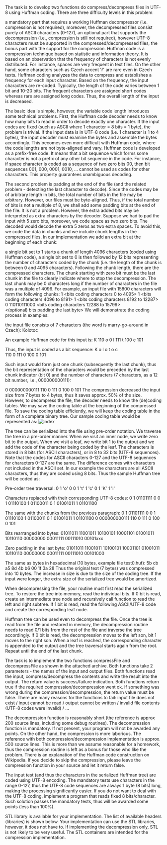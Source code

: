 The task is to develop two functions do compress/decompress files in UTF-8 using Huffman coding. There are three difficulty levels in this problem:

a mandatory part that requires a working Huffman decompressor (i.e. compression is not required), moreover, the decompressed files consist purely of ASCII characters (0-127),
an optional part that supports the decompression (i.e., compression is still not required), however UTF-8 characters must be supported in the compressed/decompressed files,
the bonus part with the support for the compression.
Huffman code is a compression technique based on statistic and information theory. It is based on an observation that the frequency of characters is not evenly distributed. For instance, spaces are very frequent in text files. On the other hand, some characters such as Czech accent 'ř' are rare even in Czech texts. Huffman coding analyzes the data to compress and establishes a frequency for each input character. Based on the frequency, the input characters are re-coded. Typically, the length of the code varies between 1 bit and 10-20 bits. The frequent characters are assigned short codes whereas rare are assigned long codes. Thus, the overall length of the input is decreased.

The basic idea is simple, however, the variable code length introduces some technical problems. First, the Huffman code decoder needs to know how many bits to read in order to decode exactly one character. If the input codes are fixed (such as ASCII where 1 character = 8 bits = 1 byte), the problem is trivial. If the input data is in UTF-8 code (i.e. 1 character is 1 to 4 bytes), the input decoder must examine the bytes and assemble the bytes accordingly. This becomes even more difficult with Huffman code, where the code lengths are not byte-aligned and vary. Huffman code is developed as a prefix-free code. It means that a bit sequence which forms some character is not a prefix of any other bit sequence in the code. For instance, if space character is coded as a sequence of two zero bits 00, then bit sequences 001, 000, 0001, 0010, ... cannot be used as codes for other characters. This property guarantees unambiguous decoding.

The second problem is padding at the end of the file (and the related problem - detecting the last character to decode). Since the codes may be of arbitrary length in bits, the total number of bits in the file may be arbitrary. However, our files must be byte-aligned. Thus, if the total number of bits is not a multiple of 8, we shall add some padding bits at the end of the file. It is not a problem. However, the extra added bits may be interpreted as extra characters by the decoder. Suppose we had to pad the input with 5 zero bits, moreover, we code space as two zero bits. The decoded would decode the extra 5 zeros as two extra spaces. To avoid this, we code the data in chunks and we include chunk lengths in the compressed files. In our implementation we add an extra bit at the beginning of each chunk:

a single bit set to 1 starts a chunk of length 4096 characters (coded using Huffman code),
a single bit set to 0 is then followed by 12 bits representing the number of characters coded by the chunk (i.e. the length of the chunk is between 0 and 4095 characters). Following the chunk length, there are the compressed characters. The chunk starting with zero bit must be the last chunk in the file to clearly indicate where to stop the decompression. The last chunk may be 0 characters long if the number of characters in the file was a multiple of 4096.
For example, an input file with 15800 characters will form the following chunks:
1 <bits coding characters 0 to 4095> 
1 <bits coding characters 4096 to 8191>
1 <bits coding characters 8192 to 12287> 
0 110110111000 <bits coding characters 12288 to 15799>   
<(optional) bits padding the last byte> 
We will demonstrate the coding process in examples:

the input file consists of 7 characters (the word is marry-go-around in Czech):
Kolotoc 

An example Huffman code for this input is:
K        110
o        0
l        111
t        100
c        101


Thus, the input is coded as a bit sequence:
K   o l   o t   o c   
110 0 111 0 100 0 101 

Such input would form just one chunk (subsequently the last chunk), 
thus the bit representation of the characters would be preceded  by the 
last chunk indicator (bit 0) and the number of characters (7 characters, 
as a 12 bit number, i.e., 000000000111):

0 000000000111 110 0 111 0 100 0 101 
The compression decreased the input size from 7 bytes to 4 bytes, thus it saves approx. 50% of the size. However, to decompress the file, the decoder needs to know the (de)coding tables. We may save the coding table at the beginning of the compressed file. To save the coding table efficiently, we will keep the coding table in the form of a complete binary tree. Our sample coding table would be represented as:
![index](https://user-images.githubusercontent.com/93448463/183447984-a300ed5e-7821-439b-a140-cbb55900b7d2.png)

The tree can be serialized into the file using pre-order notation. We traverse the tree in a pre-order manner. When we visit an inner node, we write zero bit to the output. When we visit a leaf, we write bit 1 to the output and we add the code of the character being coded by the leaf. The characters is stored in 8 bits (for ASCII characters), or in 8 to 32 bits (UTF-8 sequences). Note that the codes for ASCII characters 0-127 and the UTF-8 sequences for characters 0-127 are the same. The difference comes with characters not included in the ASCII set. In our example the characters are all ASCII characters, thus they are coded using 8 bits. Thus the sample Huffman tree will be coded as:

Pre-order tree traversal:
0 1 'o' 0 0 1 't' 1 'c' 0 1 'K' 1 'l' <chunks>

Characters replaced with their corresponding UTF-8 codes:
0 1 01101111 0 0 1 01110100 1 01100011 0 1 01001011 1 01101100 <chunks>

The same with the chunks from the previous paragraph:
0 1 01101111 0 0 1 01110100 1 01100011 0 1 01001011 1 01101100
0 000000000111  110 0 111 0 100 0 101 

Bits rearranged into bytes:
01011011 11001011 10100101 10001101 01001011 10110110 
00000000 00011111 00111010 00101xxx 

Zero padding in the last byte:
01011011 11001011 10100101 10001101 01001011 10110110 
00000000 00011111 00111010 00101000 

The same as bytes in hexadecimal (10 bytes, example file test0.huf):
5b       cb       a5       8d       4b       b6 
00       1f       3a       28
Thus the original text (7 bytes) was compressed into 10 bytes. The increase in size is due to the size of the coding tree. If the input were longer, the extra size of the serialized tree would be amortized.

When decompressing the file, your routine must first read the serialized tree. To restore the tree into memory, read the individual bits. If 0 bit is read, create an intermediate tree node and recursively call function to read the left and right subtree. If 1 bit is read, read the following ASCII/UTF-8 code and create the corresponding leaf node.

Huffman tree can be used even to decompress the file. Once the tree is read from the file and restored in memory, the decompression routine needs to read 0/1 bits from the rest of the file and traverse the tree accordingly. If 0 bit is read, the decompression moves to the left son, bit 1 moves to the right son. When a leaf is reached, the corresponding character is appended to the output and the tree traversal starts again from the root. Repeat until the end of the last chunk.

The task is to implement the two functions compressFile and decompressFile as shown in the attached archive. Both functions take 2 parameters - the names of the input and output files. Both functions read the input, compress/decompress the contents and write the result into the output. The return value is success/failure indication. Both functions return true if the required compression/decompression went ok. If something was wrong during the compression/decompression, the return value must be false. There are many reasons for the functions to fail: input file does not exist / input cannot be read / output cannot be written / invalid file contents (UTF-8 codes were invalid) / ...

The decompression function is reasonably short (the reference is approx 200 source lines, including some debug routines). The decompression function is mandatory. If not present, your program will not be awarded any points. On the other hand, the compression is more laborious. The reference with both compression/decompression implementation is approx. 500 source lines. This is more than we assume reasonable for a homework, thus the compression routine is left as a bonus for those who like the problem. There is an explanation of the Huffman code construction on Wikipedia. If you decide to skip the compression, please leave the compression function in your source and let it return false.

The input test (and thus the characters in the serialized Huffman tree) are coded using UTF-8 encoding. The mandatory tests use characters in the range 0-127, thus the UTF-8 code sequences are always 1 byte (8 bits) long, making the processing significantly easier. If you do not want to deal with the UTF-8 coding, implement a program that reads fixed 8 bits/character. Such solution passes the mandatory tests, thus will be awarded some points (less than 100%).

STL library is available for your implementation. The list of available headers (libraries) is shown below. Your implementation can use the STL libraries, however, it does not have to. If implementing the decompression only, STL is not likely to be very useful. The STL containers are intended for the compression implementation.

